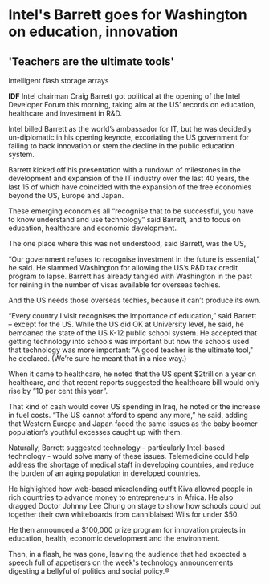 # Intel's Barrett goes for Washington on education, innovation

## 'Teachers are the ultimate tools'

Intelligent flash storage arrays

**IDF** Intel chairman Craig Barrett got political at the opening of the Intel Developer Forum this morning, taking aim at the US’ records on education, healthcare and investment in R&D.

Intel billed Barrett as the world’s ambassador for IT, but he was decidedly un-diplomatic in his opening keynote, excoriating the US government for failing to back innovation or stem the decline in the public education system.

Barrett kicked off his presentation with a rundown of milestones in the development and expansion of the IT industry over the last 40 years, the last 15 of which have coincided with the expansion of the free economies beyond the US, Europe and Japan.

These emerging economies all “recognise that to be successful, you have to know understand and use technology” said Barrett, and to focus on education, healthcare and economic development.

The one place where this was not understood, said Barrett, was the US,

“Our government refuses to recognise investment in the future is essential,” he said. He slammed Washington for allowing the US’s R&D tax credit program to lapse. Barrett has already tangled with Washington in the past for reining in the number of visas available for overseas techies.

And the US needs those overseas techies, because it can’t produce its own.

“Every country I visit recognises the importance of education,” said Barrett – except for the US. While the US did OK at University level, he said, he bemoaned the state of the US K-12 public school system. He accepted that getting technology into schools was important but how the schools used that technology was more important: “A good teacher is the ultimate tool," he declared. (We’re sure he meant that in a nice way.)

When it came to healthcare, he noted that the US spent $2trillion a year on healthcare, and that recent reports suggested the healthcare bill would only rise by ”10 per cent this year”.

That kind of cash would cover US spending in Iraq, he noted or the increase in fuel costs. “The US cannot afford to spend any more,” he said, adding that Western Europe and Japan faced the same issues as the baby boomer population’s youthful excesses caught up with them.

Naturally, Barrett suggested technology – particularly Intel-based technology - would solve many of these issues. Telemedicine could help address the shortage of medical staff in developing countries, and reduce the burden of an aging population in developed countries.

He highlighted how web-based microlending outfit Kiva allowed people in rich countries to advance money to entrepreneurs in Africa. He also dragged Doctor Johnny Lee Chung on stage to show how schools could put together their own whiteboards from canniblaised Wiis for under $50.

He then announced a $100,000 prize program for innovation projects in education, health, economic development and the environment.

Then, in a flash, he was gone, leaving the audience that had expected a speech full of appetisers on the week's technology announcements digesting a bellyful of politics and social policy.®